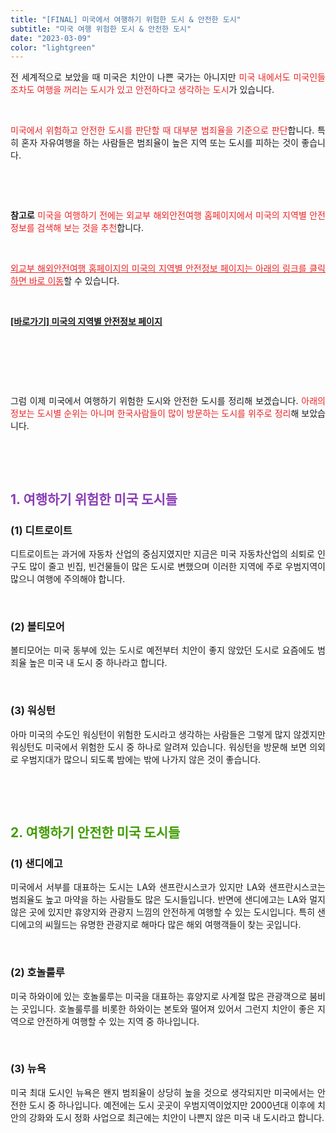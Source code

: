 ```yaml
---
title: "[FINAL] 미국에서 여행하기 위험한 도시 & 안전한 도시"
subtitle: "미국 여행 위험한 도시 & 안전한 도시"
date: "2023-03-09"
color: "lightgreen"
---
```



<p style="text-align: justify;" data-ke-size="size16">전 세계적으로 보았을 때 미국은 치안이 나쁜 국가는 아니지만 <span style="color: #ee2323;">미국 내에서도 미국인들조차도 여행을 꺼리는 도시가 있고 안전하다고 생각하는 도시</span>가 있습니다.</p>
<p style="text-align: justify;" data-ke-size="size16"><br></p>
<p style="text-align: justify;" data-ke-size="size16"><span style="color: #ee2323;">미국에서 위험하고 안전한 도시를 판단할 때 대부분 범죄율을 기준으로 판단</span>합니다. 특히 혼자 자유여행을 하는 사람들은 범죄율이 높은 지역 또는 도시를 피하는 것이 좋습니다.</p>
<p style="text-align: justify;" data-ke-size="size16"><br></p>
<p style="text-align: justify;" data-ke-size="size16"><br></p>
<p style="text-align: justify;" data-ke-size="size16"><b>참고로</b> <span style="color: #ee2323;">미국을 여행하기 전에는 외교부 해외안전여행 홈페이지에서 미국의 지역별 안전정보를 검색해 보는 것을 추천</span>합니다.</p>
<p style="text-align: justify;" data-ke-size="size16"><br></p>
<p style="text-align: justify;" data-ke-size="size16"><span style="color: #ee2323;"><u>외교부 해외안전여행 홈페이지의 미국의 지역별 안전정보 페이지는 아래의 링크를 클릭하면 바로 이동</u></span>할 수 있습니다.</p>
<p style="text-align: justify;" data-ke-size="size16"><br></p>
<p style="text-align: justify;" data-ke-size="size18"><b><a href="https://www.0404.go.kr/dev/country_view.mofa?idx=69">[바로가기] 미국의 지역별 안전정보 페이지 </a></b></p>
<p style="text-align: justify;" data-ke-size="size16"><br></p>
<p style="text-align: justify;" data-ke-size="size16"><br></p>
<p style="text-align: justify;" data-ke-size="size16"><br></p>
<p style="text-align: justify;" data-ke-size="size16">그럼 이제 미국에서 여행하기 위험한 도시와 안전한 도시를 정리해 보겠습니다. <span style="color: #ee2323;">아래의 정보는 도시별 순위는 아니며 한국사람들이 많이 방문하는 도시를 위주로 정리</span>해 보았습니다.</p>
<p style="text-align: justify;" data-ke-size="size16"><br></p>
<p style="text-align: justify;" data-ke-size="size16"><br></p>
<h2 style="text-align: justify;" data-ke-size="size26"><span style="color: #8a3db6;"><b>1. 여행하기 위험한 미국 도시들</b></span></h2>
<h3 style="text-align: justify;" data-ke-size="size23"><b>(1) 디트로이트</b></h3>
<p style="text-align: justify;" data-ke-size="size16">디트로이트는 과거에 자동차 산업의 중심지였지만 지금은 미국 자동차산업의 쇠퇴로 인구도 많이 줄고 빈집, 빈건물들이 많은 도시로 변했으며 이러한 지역에 주로 우범지역이 많으니 여행에 주의해야 합니다.</p>
<p style="text-align: justify;" data-ke-size="size16"><br></p>
<h3 style="text-align: justify;" data-ke-size="size23"><b>(2) 볼티모어</b></h3>
<p style="text-align: justify;" data-ke-size="size16">볼티모어는 미국 동부에 있는 도시로 예전부터 치안이 좋지 않았던 도시로 요즘에도 범죄율 높은 미국 내 도시 중 하나라고 합니다.</p>
<p style="text-align: justify;" data-ke-size="size16"><br></p>
<h3 style="text-align: justify;" data-ke-size="size23"><b>(3) 워싱턴</b></h3>
<p style="text-align: justify;" data-ke-size="size16">아마 미국의 수도인 워싱턴이 위험한 도시라고 생각하는 사람들은 그렇게 많지 않겠지만 워싱턴도 미국에서 위험한 도시 중 하나로 알려져 있습니다. 워싱턴을 방문해 보면 의외로 우범지대가 많으니 되도록 밤에는 밖에 나가지 않은 것이 좋습니다.</p>
<p style="text-align: justify;" data-ke-size="size16"><br></p>
<p style="text-align: justify;" data-ke-size="size16"><br></p>
<h2 style="text-align: justify;" data-ke-size="size26"><b><span style="color: #409d00;"> 2. 여행하기 안전한 미국 도시들</span></b></h2>
<h3 style="text-align: justify;" data-ke-size="size23"><b>(1) 샌디에고</b></h3>
<p style="text-align: justify;" data-ke-size="size16">미국에서 서부를 대표하는 도시는 LA와 샌프란시스코가 있지만 LA와 샌프란시스코는 범죄율도 높고 마약을 하는 사람들도 많은 도시들입니다. 반면에 샌디에고는 LA와 멀지 않은 곳에 있지만 휴양지와 관광지 느낌의 안전하게 여행할 수 있는 도시입니다. 특히 샌디에고의 씨월드는 유명한 관광지로 해마다 많은 해외 여행객들이 찾는 곳입니다.</p>
<p style="text-align: justify;" data-ke-size="size16"><br></p>
<h3 style="text-align: justify;" data-ke-size="size23"><b>(2) 호놀룰루</b></h3>
<p style="text-align: justify;" data-ke-size="size16">미국 하와이에 있는 호놀룰루는 미국을 대표하는 휴양지로 사계절 많은 관광객으로 붐비는 곳입니다. 호놀룰루를 비롯한 하와이는 본토와 떨어져 있어서 그런지 치안이 좋은 지역으로 안전하게 여행할 수 있는 지역 중 하나입니다.</p>
<p style="text-align: justify;" data-ke-size="size16"><br></p>
<h3 style="text-align: justify;" data-ke-size="size23"><b>(3) 뉴욕</b></h3>
<p style="text-align: justify;" data-ke-size="size16">미국 최대 도시인 뉴욕은 왠지 범죄율이 상당히 높을 것으로 생각되지만 미국에서는 안전한 도시 중 하나입니다. 예전에는 도시 곳곳이 우범지역이었지만 2000년대 이후에 치안의 강화와 도시 정화 사업으로 최근에는 치안이 나쁜지 않은 미국 내 도시라고 합니다.</p>
<p style="text-align: justify;" data-ke-size="size16"><br></p>